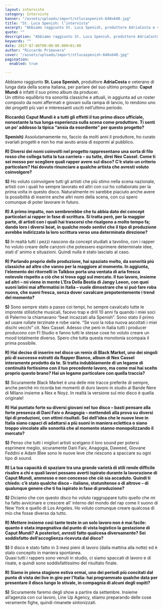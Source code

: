 ```yaml
---
layout: interviste
category: Interviste
banner: "/assets/uploads/import/stlucaspenish-640x640.jpg"
title: "St. Luca Spenish: l’intervista"
excerpt: "Abbiamo raggiunto St. Luca Spenish, produttore AdriaCosta e veterano di lunga data della scena italiana, per parlare del suo ultimo progetto: Caput Mundi è infatti il suo primo album da producer. Un ottimo equilibrio tra sonorità classiche e attuali, in aggiunta ad un roster composto da nomi affermati e giovani sulla rampa di lancio, lo…"
quote: ""
description: "Abbiamo raggiunto St. Luca Spenish, produttore AdriaCosta e veterano di lunga data della scena italiana, per parlare del suo ultimo progetto: Caput Mundi è infatti il suo primo album da producer. Un ottimo equilibrio tra sonorità classiche e attuali, in aggiunta ad un roster composto da nomi affermati e giovani sulla rampa di lancio, lo…"
keywords: ""
date: 2017-07-06T00:00:00.000+01:00
author: "Riccardo Primavera"
cover: "/assets/uploads/import/stlucaspenish-640x640.jpg"
pagination:
  enabled: true

---
```


Abbiamo raggiunto **St. Luca Spenish**, produttore **AdriaCosta** e veterano di lunga data della scena italiana, per parlare del suo ultimo progetto: **Caput Mundi** è infatti il suo primo album da producer.  
Un ottimo equilibrio tra sonorità classiche e attuali, in aggiunta ad un roster composto da nomi affermati e giovani sulla rampa di lancio, lo rendono uno dei progetti più vari e interessanti usciti nell’ultimo periodo.

**Riccardo) Caput Mundi è a tutti gli effetti il tuo primo disco ufficiale, nonostante la tua lunga esperienza sulla scena come produttore. Ti senti un po’ addosso la tipica “ansia da esordiente” per questo progetto?**

**Spenish)** Assolutamamente no, faccio da molti anni il produttore, ho curato svariati progetti e non ho mai avuto ansia di espormi al pubblico.

**R) Diversi dei nomi coinvolti nel progetto rappresentano una sorta di filo rosso che collega tutta la tua carriera – su tutte, direi Nex Cassel. Come ti sei mosso per scegliere quali rapper avere sul disco? C’è stato un criterio particolare? Hai dovuto rinunciare a qualche artista che avresti voluto coinvolgere?**

**S)** Ho voluto coinvolgere tutti gli artisti che più stimo nella scena nazionale, artisti con i quali ho sempre lavorato ed altri con cui ho collaborato per la prima volta in questo disco. Naturalmente mi sarebbe piaciuto anche avere la possibilità di inserire anche altri nomi della scena, con cui spero comunque di poter lavorare in futuro.

**R) A primo impatto, non sembrerebbe che tu abbia dato dei concept particolari ai rapper in fase di scrittura. Si tratta però, per la maggior parte, di artisti con i quali hai trascorsi che risalgono a molto tempo fa; dando loro i diversi beat, in qualche modo sentivi che il tipo di produzione avrebbe indirizzato la loro scrittura verso una determinata direzione?**

**S)** In realtà tutti i pezzi nascono da concept studiati a tavolino, con i rapper ho voluto creare delle canzoni che potessero esprimere determinate idee, stati d’ animo e situazioni. Quindi nulla è stato lasciato al caso.

**R) Parlando proprio delle produzione, hai spaziato molto, da sonorità più classiche ad altre che vanno per la maggiore al momento. In aggiunta, l’elemento dei ritornelli in Talkbox porta una ventata di aria fresca notevole rispetto a ciò che si trova oggi sul mercato. Il tuo lavoro, insieme ad altri – mi viene in mente L’Era Della Bestia di Jangy Leeon, con quei suoni latini mai affermatisi in Italia – vuole dimostrare che si può fare roba nuova, che suoni fresca, senza dover cavalcare prepotentemente i trend del momento?**

**S)** Sono sempre stato a passo coi tempi, ho sempre cavalcato tutte le impronte stilistiche musicali, facevo trap e drill 10 anni fa quando i miei soci di Palermo la chiamavano “beat incazzati alla Spenish”. Sono stato il primo ad usare rullate terzinate e robe varie. “Se vuoi la roba nuova ascoltati i miei dischi vecchi” cit. Nex Cassel. Adesso che però in Italia tutti i producer producono con Fl Studio e fanno tutti le stesse cose ho voluto creare un mood totalmente diverso. Spero che tutta questa monotonia scompaia il prima possibile.

**R) Hai deciso di inserire nel disco un remix di Black Market, uno dei singoli più di successo estratti da Rapper Bianco, album di Nex Cassel interamente prodotto da te. Si tratta indubbiamente di un legame di continuità fortissimo con il tuo precedente lavoro, ma come mai hai scelto proprio questo brano? Hai un legame particolare con quella traccia?**

**S)** Sicuramente Black Market è una delle mie tracce preferite di sempre, anche perchè mi ricorda bei momenti di duro lavoro in studio al Bande Nere di Milano insieme a Nex e Noyz. In realtà la versione sul mio disco è quella originale!

**R) Hai puntato forte su diversi giovani nel tuo disco – basti pensare alla forte presenza di Dani Faiv o Anagogia – mettendoli alla prova su diversi tipi di produzioni, con ottimi risultati. Sei dell’idea che le nuove leve in Italia siano capaci di adattarsi a più suoni in maniera eclettica o siano troppo vincolate alle sonorità che al momento stanno monopolizzando il mercato?**

**S)** Penso che tutti i migliori artisti scelgano il loro sound per potersi esprimere meglio, sicuramente Dani Faiv, Anagogia, Daweed, Giovane Feddini e Adam Blee sono le nuove leve che riescono a spaccare su ogni tipo di sound.

**R) La tua capacità di spaziare tra una grande varietà di stili rende difficile risalire a chi e quali lavori possano averti ispirato durante la lavorazione di Caput Mundi, ammesso e non concesso che ciò sia accaduto. Quindi ti chiedo: c’è stato qualche disco – italiano, statunitense o di altrove – di qualunque genere che ti ha ispirato in fase di produzione?**

**S)** Diciamo che con questo disco ho voluto raggruppare tutto quello che mi ha fatto avvicinare e crescere all’ interno del mondo del rap come il suono di New York e quello di Los Angeles. Ho voluto comunque creare qualcosa di mio che fosse diverso da tutto.

**R) Mettere insieme così tante teste in un solo lavoro non è mai facile: quanto è stata impegnativa dal punto di vista logistico la gestazione di Caput Mundi? A posteriori, avresti fatto qualcosa diversamente? Sei soddisfatto dell’accoglienza ricevuta dal disco?**

**S)** Il disco è stato fatto in 3 mesi pieni di lavoro (dalla mattina alla notte) ed è stato concepito in maniera spontanea.  
Quasi tutti i rappers sono venuti in studio, ci siamo spaccati di lavoro e di risate, e quindi sono soddisfattissimo del risultato finale.

**R) Siamo in piena stagione estiva ormai, uno dei periodi più concitati dal punto di vista dei live in giro per l’Italia: hai programmato qualche data per presentare il disco lungo lo stivale, in compagnia di alcuni degli ospiti?**

**S)** Sicuramente faremo degli show a partire da settembre. Insieme all’agenzia con cui lavoro, Line Up Agency, stiamo preparando delle cose veramente fighe, quindi rimanete sintonizzati.